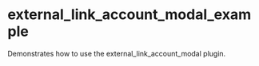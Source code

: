 # external_link_account_modal_example

Demonstrates how to use the external_link_account_modal plugin.